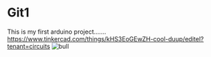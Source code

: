 # Git1
This is my first arduino project.......
https://www.tinkercad.com/things/kHS3EoGEwZH-cool-duup/editel?tenant=circuits
![bull](https://github.com/alexun060504/Git1/assets/132289753/60134ea1-ac2a-4419-9000-db4354b73334)
